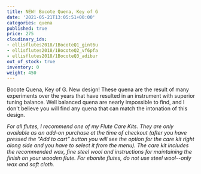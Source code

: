 ```yaml
---
title: NEW! Bocote Quena, Key of G
date: '2021-05-21T13:05:51+00:00'
categories: quena
published: true
price: 275
cloudinary_ids:
- ellisflutes2018/1BocoteQ1_gint6u
- ellisflutes2018/1BocoteQ2_vf6pfa
- ellisflutes2018/1BocoteQ3_adibur
out_of_stock: true
inventory: 0
weight: 450
---
```


Bocote Quena, Key of G.  New design! These quena are the result of many experiments over the years that have resulted in an instrument with superior tuning balance.   Well balanced quena are nearly impossible to find, and I don't believe you will find any quena that can match the intonation of this design.

*For all flutes, I recommend one of my Flute Care Kits.  They are only available as an add-on purchase at the time of checkout (after you have pressed the “Add to cart” button you will see the option for the care kit right along side and you have to select it from the menu). The care kit includes the recommended wax, fine steel wool and instructions for maintaining the finish on your wooden flute.  For ebonite flutes, do not use steel wool--only wax and soft cloth.*